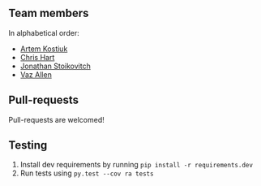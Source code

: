 ## Team members

In alphabetical order:

* [Artem Kostiuk](https://github.com/postatum)
* [Chris Hart](https://github.com/chrstphrhrt)
* [Jonathan Stoikovitch](https://github.com/jstoiko)
* [Vaz Allen](https://github.com/vaz)

## Pull-requests

Pull-requests are welcomed!

## Testing

1. Install dev requirements by running `pip install -r requirements.dev`
2. Run tests using `py.test --cov ra tests`
